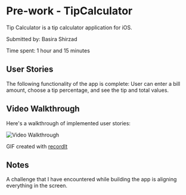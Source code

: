 # Pre-work - TipCalculator

Tip Calculator is a tip calculator application for iOS.

Submitted by: Basira Shirzad

Time spent: 1 hour and 15 minutes

## User Stories

The following functionality of the app is complete:
User can enter a bill amount, choose a tip percentage, and see the tip and total values.

## Video Walkthrough 

Here's a walkthrough of implemented user stories:

<img src='http://g.recordit.co/P0vRnNyS2p.gif' title='Video Walkthrough' width='' alt='Video Walkthrough' />

GIF created with [recordIt](http://recordit.co/)

## Notes
A challenge that I have encountered while building the app is aligning everything in the screen.

